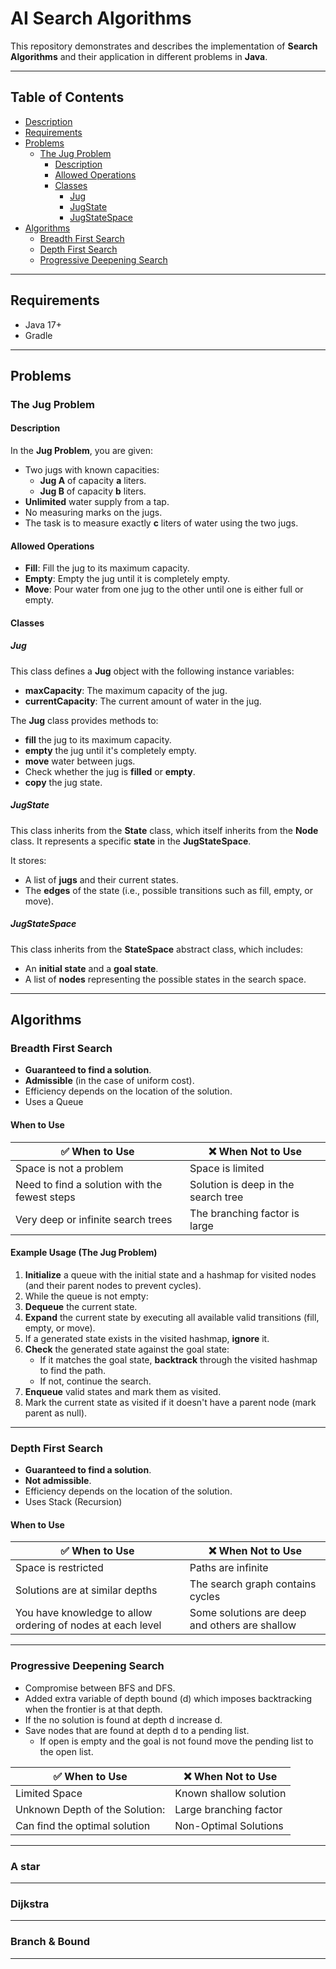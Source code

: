 
# AI Search Algorithms

This repository demonstrates and describes the implementation of **Search Algorithms** and their application in different problems in **Java**.

---

## Table of Contents
- [Description](#description)
- [Requirements](#requirements)
- [Problems](#problems)
  - [The Jug Problem](#the-jug-problem)
    - [Description](#description)
    - [Allowed Operations](#allowed-operations)
    - [Classes](#classes)
      - [Jug](#jug)
      - [JugState](#jugstate)
      - [JugStateSpace](#jugstatespace)
- [Algorithms](#algorithms)
  - [Breadth First Search](#breadth-first-search)
  - [Depth First Search](#depth-first-search)
  - [Progressive Deepening Search](#progressive-deepening-search)

---

## Requirements

- Java 17+
- Gradle

---

## Problems

### The Jug Problem

#### Description

In the **Jug Problem**, you are given:
- Two jugs with known capacities:
  - **Jug A** of capacity **a** liters.
  - **Jug B** of capacity **b** liters.
- **Unlimited** water supply from a tap.
- No measuring marks on the jugs.
- The task is to measure exactly **c** liters of water using the two jugs.

#### Allowed Operations

- **Fill**: Fill the jug to its maximum capacity.
- **Empty**: Empty the jug until it is completely empty.
- **Move**: Pour water from one jug to the other until one is either full or empty.

#### Classes

##### Jug
This class defines a **Jug** object with the following instance variables:
- **maxCapacity**: The maximum capacity of the jug.
- **currentCapacity**: The current amount of water in the jug.

The **Jug** class provides methods to:
- **fill** the jug to its maximum capacity.
- **empty** the jug until it's completely empty.
- **move** water between jugs.
- Check whether the jug is **filled** or **empty**.
- **copy** the jug state.

##### JugState
This class inherits from the **State** class, which itself inherits from the **Node** class. It represents a specific **state** in the **JugStateSpace**.

It stores:
- A list of **jugs** and their current states.
- The **edges** of the state (i.e., possible transitions such as fill, empty, or move).

##### JugStateSpace
This class inherits from the **StateSpace** abstract class, which includes:
- An **initial state** and a **goal state**.
- A list of **nodes** representing the possible states in the search space.

---

## Algorithms

### Breadth First Search
- **Guaranteed to find a solution**.
- **Admissible** (in the case of uniform cost).
- Efficiency depends on the location of the solution.
- Uses a Queue

#### When to Use

| ✅ **When to Use**                                   | ❌ **When Not to Use**                     |
|-----------------------------------------------------|-------------------------------------------|
| Space is not a problem                              | Space is limited                          |
| Need to find a solution with the fewest steps       | Solution is deep in the search tree       |
| Very deep or infinite search trees                  | The branching factor is large             |

#### Example Usage (The Jug Problem)

1. **Initialize** a queue with the initial state and a hashmap for visited nodes (and their parent nodes to prevent cycles).
2. While the queue is not empty:
3. **Dequeue** the current state.
4. **Expand** the current state by executing all available valid transitions (fill, empty, or move).
5. If a generated state exists in the visited hashmap, **ignore** it.
6. **Check** the generated state against the goal state:
    - If it matches the goal state, **backtrack** through the visited hashmap to find the path.
    - If not, continue the search.
7. **Enqueue** valid states and mark them as visited.
8. Mark the current state as visited if it doesn't have a parent node (mark parent as null).

---

### Depth First Search
- **Guaranteed to find a solution**.
- **Not admissible**.
- Efficiency depends on the location of the solution.
- Uses Stack (Recursion)

#### When to Use

| ✅ **When to Use**                                           | ❌ **When Not to Use**                          |
|-------------------------------------------------------------|------------------------------------------------|
| Space is restricted                                         | Paths are infinite                             |
| Solutions are at similar depths                             | The search graph contains cycles               |
| You have knowledge to allow ordering of nodes at each level | Some solutions are deep and others are shallow |

---

### Progressive Deepening Search

- Compromise between BFS and DFS.
- Added extra variable of depth bound (d) which imposes backtracking when the frontier is at that depth.
- If the no solution is found at depth d increase d.
- Save nodes that are found at depth d to a pending list.
  - If open is empty and the goal is not found move the pending list to the open list.

| ✅ **When to Use**              | ❌ **When Not to Use**  |
|--------------------------------|------------------------|
| Limited Space                  | Known shallow solution |
| Unknown Depth of the Solution: | Large branching factor |
| Can find the optimal solution  | Non-Optimal Solutions  |

---

### A star


---

### Dijkstra

---

### Branch & Bound

---